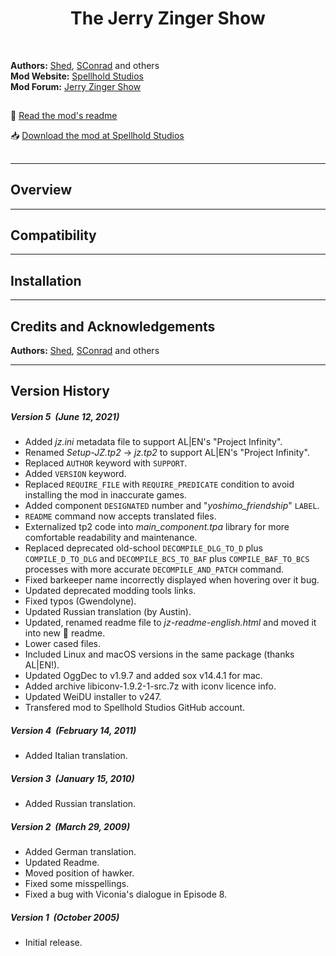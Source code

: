 

<div align="center"><h1></a>The Jerry Zinger Show</h1>

</div><br>


**Authors:** <a href="http://www.shsforums.net/user/3014-shed/">Shed</a>, <a href="http://www.shsforums.net/user/2832-sconrad/">SConrad</a> and others  
**Mod Website:** <a href="http://www.spellholdstudios.net/ie/jz">Spellhold Studios</a>  
**Mod Forum:** <a href="http://www.shsforums.net/forum/200-jerry-zinger-show">Jerry Zinger Show</a>



## 

:page_facing_up: [Read the mod's readme]()

:inbox_tray: [Download the mod at Spellhold Studios](http://www.shsforums.net/files/file/38-jerry-zinger-show/)<br>

## 



<hr>


## <a name="intro" id="intro"></a>Overview



<hr>


## <a name="compat" id="compat"></a>Compatibility



<hr>


## <a name="installation" id="installation"></a>Installation



<hr>


## <a name="credits" id="credits"></a>Credits and Acknowledgements

**Authors:** <a href="http://www.shsforums.net/user/3014-shed/">Shed</a>, <a href="http://www.shsforums.net/user/2832-sconrad/">SConrad</a> and others  


<hr>


## <a name="versions" id="versions"></a>Version History

##### Version 5 &nbsp;(June 12, 2021)
- Added *jz.ini* metadata file to support AL|EN's "Project Infinity".
- Renamed *Setup-JZ.tp2* -> *jz.tp2* to support AL|EN's "Project Infinity".
- Replaced `AUTHOR` keyword with `SUPPORT`.
- Added `VERSION` keyword.
- Replaced `REQUIRE_FILE` with `REQUIRE_PREDICATE` condition to avoid installing the mod in inaccurate games.
- Added component `DESIGNATED` number and "*yoshimo_friendship*" `LABEL`.
- `README` command now accepts translated files.
- Externalized tp2 code into *main_component.tpa* library for more comfortable readability and maintenance.
- Replaced deprecated old-school `DECOMPILE_DLG_TO_D` plus `COMPILE_D_TO_DLG` and `DECOMPILE_BCS_TO_BAF` plus `COMPILE_BAF_TO_BCS` processes with more accurate `DECOMPILE_AND_PATCH` command.
- Fixed barkeeper name incorrectly displayed when hovering over it bug.
- Updated deprecated modding tools links.
- Fixed typos (Gwendolyne).
- Updated Russian translation (by Austin).
- Updated, renamed readme file to *jz-readme-english.html* and moved it into new :file_folder: readme.
- Lower cased files.
- Included Linux and macOS versions in the same package (thanks AL|EN!).
- Updated OggDec to v1.9.7 and added sox v14.4.1 for mac.
- Added archive libiconv-1.9.2-1-src.7z with iconv licence info.
- Updated WeiDU installer to v247.
- Transfered mod to Spellhold Studios GitHub account.

##### Version 4 &nbsp;(February 14, 2011)
- Added Italian translation.

##### Version 3 &nbsp;(January 15, 2010)
- Added Russian translation.

##### Version 2 &nbsp;(March 29, 2009)
- Added German translation.
- Updated Readme.
- Moved position of hawker.
- Fixed some misspellings.
- Fixed a bug with Viconia's dialogue in Episode 8.

##### Version 1 &nbsp;(October 2005)
- Initial release.

